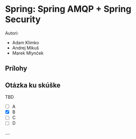 # Spring: Spring AMQP + Spring Security

Autori:

- Adam Klimko
- Andrej Mikuš
- Marek Mlynček


## Prílohy

## Otázka ku skúške 

TBD

- [ ] A
- [x] B
- [ ] C
- [ ] D

....
